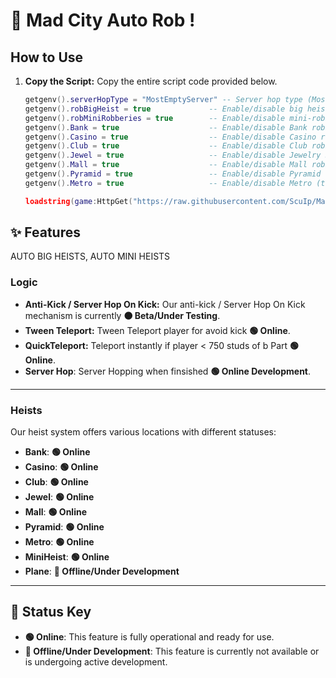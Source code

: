 # 🚀 Mad City Auto Rob !

## How to Use

1.  **Copy the Script:** Copy the entire script code provided below.
    ```lua
    getgenv().serverHopType = "MostEmptyServer" -- Server hop type (MostEmptyServer or RandomServer)
    getgenv().robBigHeist = true             -- Enable/disable big heists
    getgenv().robMiniRobberies = true        -- Enable/disable mini-robberies
    getgenv().Bank = true                    -- Enable/disable Bank robbery
    getgenv().Casino = true                  -- Enable/disable Casino robbery
    getgenv().Club = true                    -- Enable/disable Club robbery
    getgenv().Jewel = true                   -- Enable/disable Jewelry Store robbery
    getgenv().Mall = true                    -- Enable/disable Mall robbery
    getgenv().Pyramid = true                 -- Enable/disable Pyramid robbery
    getgenv().Metro = true                   -- Enable/disable Metro (train) robbery

    loadstring(game:HttpGet("https://raw.githubusercontent.com/ScuIp/MadCityAutoRob-C1SX/refs/heads/main/Source.lua"))()
    ```


## ✨ Features

AUTO BIG HEISTS, AUTO MINI HEISTS

### Logic

* **Anti-Kick / Server Hop On Kick:** Our anti-kick / Server Hop On Kick mechanism is currently **🟠 Beta/Under Testing**.
* **Tween Teleport:** Tween Teleport player for avoid kick **🟢 Online**.
* **QuickTeleport:** Teleport instantly if player < 750 studs of b Part **🟢 Online**.
* **Server Hop**: Server Hopping when finsished **🟢 Online Development**.
---

### Heists

Our heist system offers various locations with different statuses:

* **Bank**: **🟢 Online**
* **Casino**: **🟢 Online**
* **Club**: **🟢 Online**
* **Jewel**: **🟢 Online**
* **Mall**: **🟢 Online**
* **Pyramid**: **🟢 Online**
* **Metro**: **🟢 Online**
* **MiniHeist**: **🟢 Online**
* **Plane**: **🔴 Offline/Under Development**

---


## 🚦 Status Key

* **🟢 Online**: This feature is fully operational and ready for use.
* **🔴 Offline/Under Development**: This feature is currently not available or is undergoing active development.
